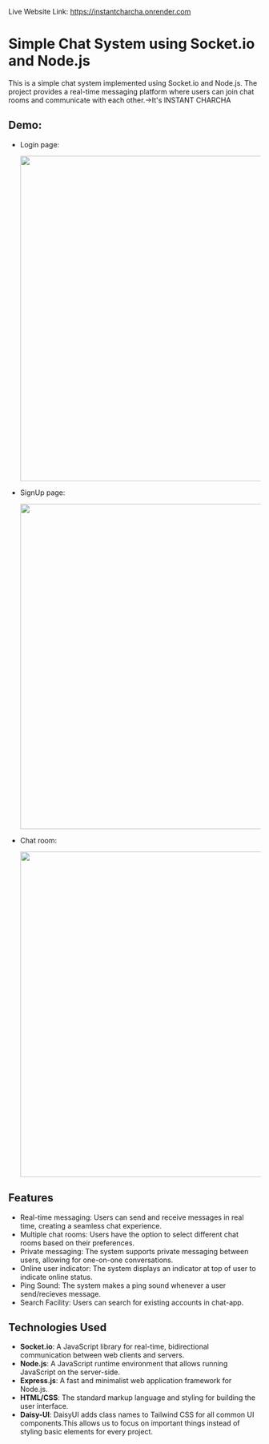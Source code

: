 Live Website Link: https://instantcharcha.onrender.com


# Simple Chat System using Socket.io and Node.js

This is a simple chat system implemented using Socket.io and Node.js. The project provides a real-time messaging platform where users can join chat rooms and communicate with each other.->It's INSTANT CHARCHA

## Demo:

- Login page:

    <img src="public/Images/demo1.png" width="650" height="auto">

    
- SignUp page:

    <img src="public/Images/demo1.png" width="650" height="auto">


- Chat room:

    <img src="public/Images/demo2.png" width="650" height="auto">

## Features

- Real-time messaging: Users can send and receive messages in real time, creating a seamless chat experience.
- Multiple chat rooms: Users have the option to select different chat rooms based on their preferences.
- Private messaging: The system supports private messaging between users, allowing for one-on-one conversations.
- Online user indicator: The system displays an indicator at top of user to indicate online status.
- Ping Sound: The system makes a ping sound whenever a user send/recieves message.
- Search Facility: Users can search for existing accounts in chat-app.

## Technologies Used

- **Socket.io**: A JavaScript library for real-time, bidirectional communication between web clients and servers.
- **Node.js**: A JavaScript runtime environment that allows running JavaScript on the server-side.
- **Express.js**: A fast and minimalist web application framework for Node.js.
- **HTML/CSS**: The standard markup language and styling for building the user interface.
- **Daisy-UI**: DaisyUI adds class names to Tailwind CSS for all common UI components.This allows us to focus on
                important things instead of styling basic elements for every project.




